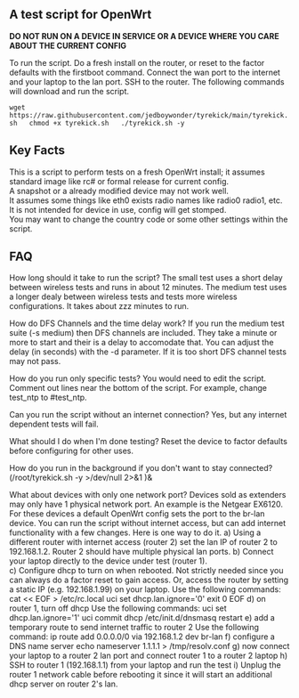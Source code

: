 ## A test script for OpenWrt
**DO NOT RUN ON A DEVICE IN SERVICE OR A DEVICE WHERE YOU CARE ABOUT THE CURRENT CONFIG**

To run the script.  Do a fresh install on the router, or reset to the factor defaults  with the firstboot command.  Connect the wan port to the internet and your laptop to the lan port.  SSH to the router.
The following commands will download and run the script.

`wget https://raw.githubusercontent.com/jedboywonder/tyrekick/main/tyrekick.sh  
chmod +x tyrekick.sh  
./tyrekick.sh -y  `

## Key Facts
This is a script to perform tests on a fresh OpenWrt install; it assumes standard image like rc#  or formal release for current config.  
A snapshot or a already modified device may not work well.  
It assumes some things like eth0 exists radio names like radio0 radio1, etc.  
It is not intended for device in use, config will get stomped.  
You may want to change the country code or some other settings within the script.  


## FAQ
How long should it take to run the script?
The small test uses a short delay between wireless tests and runs in about 12 minutes.
The medium test uses a longer dealy between wireless tests and tests more wireless configurations.  It takes about zzz minutes to run.

How do DFS Channels and the time delay work?
If you run the medium test suite (-s medium) then DFS channels are included.  They take a minute or more to start and their is a delay to accomodate that.  You can adjust the delay (in seconds)  with the -d parameter.  If it is too short DFS channel tests may not pass.

How do you run only specific tests?
You would need to edit the script.  Comment out lines near the bottom of the script.  For example, change test_ntp to #test_ntp.

Can you run the script without an internet connection?
Yes, but any internet dependent tests will fail.

What should I do when I'm done testing?
Reset the device to factor defaults before configuring for other uses.

How do you run in the background if you don't want to stay connected?
(/root/tyrekick.sh -y >/dev/null 2>&1 )&

What about devices with only one network port?
Devices sold as extenders may only have 1 physical network port.  An example is the Netgear EX6120.  For these devices a default OpenWrt config sets the port to the br-lan device.
You can run the script without internet access, but can add internet functionality with a few changes.  Here is one way to do it.
a) Using a different router with internet access (router 2) set the lan IP of router 2 to 192.168.1.2.  Router 2 should have multiple physical lan ports.
b) Connect your laptop directly to the device under test (router 1).  
c) Configure dhcp to turn on when rebooted.  Not strictly needed since you can always do a factor reset to gain access.  Or, access the router by setting a static IP (e.g. 192.168.1.99) on your laptop.
Use the following commands:
cat << EOF > /etc/rc.local
uci set dhcp.lan.ignore='0'
exit 0
EOF
d) on router 1, turn off dhcp
Use the following commands:
uci set dhcp.lan.ignore='1'
uci commit dhcp
/etc/init.d/dnsmasq restart
e) add a temporary route to send internet traffic to router 2
Use the following command:
ip route add 0.0.0.0/0 via 192.168.1.2 dev br-lan
f) configure a DNS name server
echo nameserver 1.1.1.1 > /tmp/resolv.conf
g) now connect your laptop to a router 2 lan port and connect router 1 to a router 2 laptop
h) SSH to router 1 (192.168.1.1) from your laptop and run the test
i) Unplug the router 1 network cable before rebooting it since it will start an additional dhcp server on router 2's lan.
